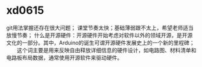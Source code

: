 # xd0615
git用法掌握还存在很大问题；
课堂节奏太快；基础薄弱跟不太上，希望老师适当放慢节奏；
什么是开源硬件：开源硬件开始考虑对软件以外的领域开源，是开源文化的一部分。其中，Arduino的诞生可谓开源硬件发展史上的一个新的里程碑；
　　这个词主要是用来反映自由释放详细信息的硬件设计，如电路图、材料清单和电路板布局数据，通常使用开源软件来驱动硬件。
